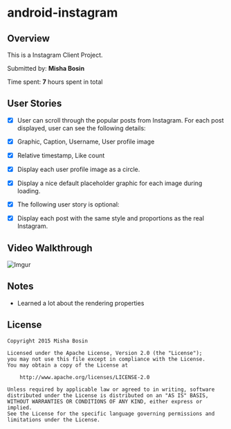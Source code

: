 # android-instagram

## Overview

This is a Instagram Client Project.
 
Submitted by: **Misha Bosin**
 
Time spent: **7** hours spent in total


## User Stories

* [x] User can scroll through the popular posts from Instagram.
For each post displayed, user can see the following details:
* [x] Graphic, Caption, Username, User profile image
* [x] Relative timestamp, Like count
* [x] Display each user profile image as a circle.
* [x] Display a nice default placeholder graphic for each image during loading.
* [x] The following user story is optional:

* [x] Display each post with the same style and proportions as the real Instagram.

## Video Walkthrough

  ![Imgur](http://i.imgur.com/1nOnC3O.gif)

## Notes

* Learned a lot about the rendering properties

## License

    Copyright 2015 Misha Bosin

    Licensed under the Apache License, Version 2.0 (the "License");
    you may not use this file except in compliance with the License.
    You may obtain a copy of the License at

        http://www.apache.org/licenses/LICENSE-2.0

    Unless required by applicable law or agreed to in writing, software
    distributed under the License is distributed on an "AS IS" BASIS,
    WITHOUT WARRANTIES OR CONDITIONS OF ANY KIND, either express or implied.
    See the License for the specific language governing permissions and
    limitations under the License.